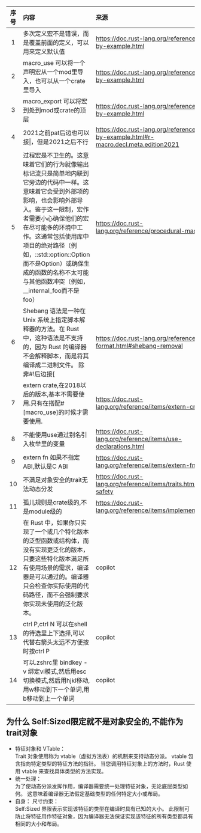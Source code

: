 | 序号 | 内容                                                                                                                                                                                                    | 来源                                                                                       | 备注 | 类型      |
|:--:|:------------------------------------------------------------------------------------------------------------------------------------------------------------------------------------------------------|:-----------------------------------------------------------------------------------------|:---|:--------|
| 1  | 多次定义宏不是错误，而是覆盖前面的定义，可以用来定义默认值                                                                                                                                                                         | https://doc.rust-lang.org/reference/macros-by-example.html                               |    | tip     |
| 2  | macro_use 可以将一个声明宏从一个mod里导入，也可以从一个crate里导入                                                                                                                                                            | https://doc.rust-lang.org/reference/macros-by-example.html                               |    | tip     |
| 3  | macro_export 可以将宏到处到mod或crate的顶层                                                                                                                                                                      | https://doc.rust-lang.org/reference/macros-by-example.html                               |    | tip     |
| 4  | 2021之前pat后边也可以接\|，但是2021之后不行                                                                                                                                                                          | https://doc.rust-lang.org/reference/macros-by-example.html#r-macro.decl.meta.edition2021 |    | tip     |
| 5  | 过程宏是不卫生的。这意味着它们的行为就像输出标记流只是简单地内联到它旁边的代码中一样。这意味着它会受到外部项的影响，也会影响外部导入。鉴于这一限制，宏作者需要小心确保他们的宏在尽可能多的环境中工作。这通常包括使用库中项目的绝对路径（例如，::std::option::Option而不是Option）或确保生成的函数的名称不太可能与其他函数冲突（例如，__internal_foo而不是foo） | https://doc.rust-lang.org/reference/procedural-macros.html                               |    | tip     |
| 6  | Shebang 语法是一种在 Unix 系统上指定脚本解释器的方法。在 Rust 中，这种语法是不支持的，因为 Rust 的编译器不会解释脚本，而是将其编译成二进制文件。 除非#!后边接[                                                                                                        | https://doc.rust-lang.org/reference/input-format.html#shebang-removal                    |    | concept |
| 7  | extern crate,在2018以后的版本,基本不需要使用.只有在搭配#[macro_use]的时候才需要使用.                                                                                                                                            | https://doc.rust-lang.org/reference/items/extern-crates.html                             |    | tip     |
| 8  | 不能使用use通过别名引入枚举里的变量                                                                                                                                                                                   | https://doc.rust-lang.org/reference/items/use-declarations.html                          |    | tip     | 
| 9  | extern fn 如果不指定ABI,默认是C ABI                                                                                                                                                                           | https://doc.rust-lang.org/reference/items/extern-fn.html                                 |    | tip     |
| 10 | 不满足对象安全的trait无法动态分发                                                                                                                                                                                   | https://doc.rust-lang.org/reference/items/traits.html#object-safety                      |    | tip     |
| 11 | 孤儿规则是crate级的,不是module级的                                                                                                                                                                               | https://doc.rust-lang.org/reference/items/implementations.html                           |    | tip     |
| 12 | 在 Rust 中，如果你只实现了一个或几个特化版本的泛型函数或结构体，而没有实现更泛化的版本，只要这些特化版本满足所有使用场景的需求，编译器是可以通过的。编译器只会检查你实际使用的代码路径，而不会强制要求你实现未使用的泛化版本。                                                                                    | copilot                                                                                  |    | tip     |
| 13 | ctrl P,ctrl N 可以在shell的待选里上下选择,可以代替右箭头太远不方便按时按ctrl P                                                                                                                                                  | copilot                                                                                  |    | tip     |
| 14 | 可以.zshrc里 bindkey -v 绑定vi模式,然后用esc切换模式,然后用hjkl移动,用w移动到下一个单词,用b移动到上一个单词                                                                                                                                | copilot                                                                                  |    | tip     |



## 为什么 Self:Sized限定就不是对象安全的,不能作为trait对象

- 特征对象和 VTable：  
  Trait 对象使用称为 vtable（虚拟方法表）的机制来支持动态分派。
  vtable 包含指向特定类型的特征方法的指针。
  当您调用特征对象上的方法时，Rust 使用 vtable 来查找具体类型的方法实现。
- 统一处理：  
  为了使动态分派发挥作用，编译器需要统一处理特征对象，无论底层类型如何。
  这意味着编译器无法假定基础类型的任何特定大小或布局。 
- 自身： 尺寸约束：  
  Self:Sized 界限表示实现该特征的类型在编译时具有已知的大小。
  此限制可防止将特征用作特征对象，因为编译器无法保证实现该特征的所有类型都具有相同的大小和布局。